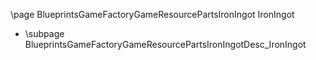 \page BlueprintsGameFactoryGameResourcePartsIronIngot IronIngot
- \subpage BlueprintsGameFactoryGameResourcePartsIronIngotDesc_IronIngot
